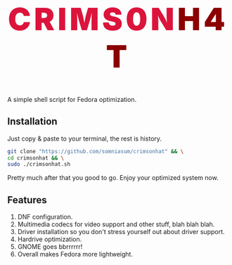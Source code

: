 <div align="center">
 <h1 style="font-size: 5em; font-weight: 900; letter-spacing: 0.1em;">
  <span style="color: #DC143C;">CRIMS0N</span><span style="color: #8B0000;">H4T</span>
</h1>
</div>

A simple shell script for Fedora optimization.

## Installation

Just copy & paste to your terminal, the rest is history.

```bash
git clone "https://github.com/somniasum/crimsonhat" && \
cd crimsonhat && \
sudo ./crimsonhat.sh
```
Pretty much after that you good to go. Enjoy your optimized system now.

## Features
 1. DNF configuration.
 2. Multimedia codecs for video support and other stuff, blah blah blah.
 3. Driver installation so you don't stress yourself out about driver support.
 4. Hardrive optimization.
 5. GNOME goes bbrrrrrr!
 6. Overall makes Fedora more lightweight.
